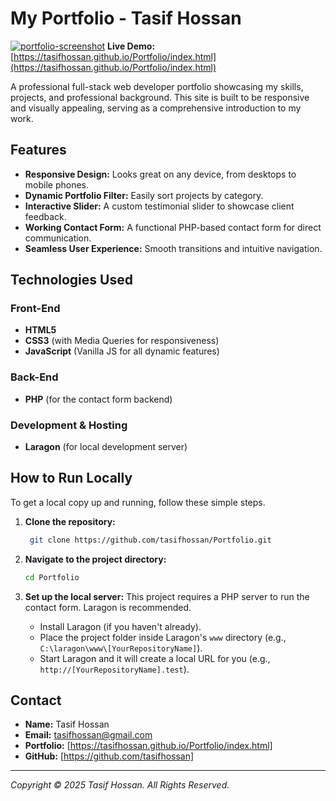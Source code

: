 # My Portfolio - Tasif Hossan

[![portfolio-screenshot](https://github.com/user-attachments/assets/f35e147e-3ee0-4fd0-a3c1-fbbe01e3f34f)](https://tasifhossan.github.io/Portfolio/index.html)
**Live Demo:** [https://tasifhossan.github.io/Portfolio/index.html](https://tasifhossan.github.io/Portfolio/index.html)

A professional full-stack web developer portfolio showcasing my skills, projects, and professional background. This site is built to be responsive and visually appealing, serving as a comprehensive introduction to my work.

## Features

* **Responsive Design:** Looks great on any device, from desktops to mobile phones.
* **Dynamic Portfolio Filter:** Easily sort projects by category.
* **Interactive Slider:** A custom testimonial slider to showcase client feedback.
* **Working Contact Form:** A functional PHP-based contact form for direct communication.
* **Seamless User Experience:** Smooth transitions and intuitive navigation.

## Technologies Used

### Front-End
* **HTML5**
* **CSS3** (with Media Queries for responsiveness)
* **JavaScript** (Vanilla JS for all dynamic features)

### Back-End
* **PHP** (for the contact form backend)

### Development & Hosting
* **Laragon** (for local development server)

## How to Run Locally

To get a local copy up and running, follow these simple steps.

1.  **Clone the repository:**
    ```sh
     git clone https://github.com/tasifhossan/Portfolio.git 
    ```

2.  **Navigate to the project directory:**
    ```sh
    cd Portfolio
    ```

3.  **Set up the local server:**
    This project requires a PHP server to run the contact form. Laragon is recommended.
    * Install Laragon (if you haven't already).
    * Place the project folder inside Laragon's `www` directory (e.g., `C:\laragon\www\[YourRepositoryName]`).
    * Start Laragon and it will create a local URL for you (e.g., `http://[YourRepositoryName].test`).

## Contact

* **Name:** Tasif Hossan
* **Email:** tasifhossan@gmail.com
* **Portfolio:** [https://tasifhossan.github.io/Portfolio/index.html]
* **GitHub:** [https://github.com/tasifhossan]

---
_Copyright © 2025 Tasif Hossan. All Rights Reserved._
